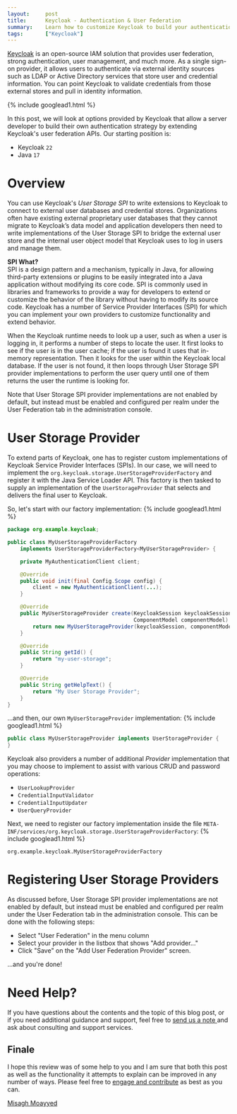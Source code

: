 ```yaml
---
layout:     post
title:      Keycloak - Authentication & User Federation
summary:    Learn how to customize Keycloak to build your authentication strategy using Keycloak's user federation features.
tags:       ["Keycloak"]
---
```


[Keycloak](https://www.keycloak.org/) is an open-source IAM solution that provides user federation, strong authentication, user management, and much more. As a single sign-on provider, it allows users to authenticate via external identity sources such as LDAP or Active Directory services that store user and credential information. You can point Keycloak to validate credentials from those external stores and pull in identity information.

{% include googlead1.html  %}

In this post, we will look at options provided by Keycloak that allow a server developer to build their own authentication strategy by extending Keycloak's user federation APIs. Our starting position is:

- Keycloak `22`
- Java `17`

# Overview

You can use Keycloak's *User Storage SPI* to write extensions to Keycloak to connect to external user databases and credential stores. Organizations often have existing external proprietary user databases that they cannot migrate to Keycloak’s data model and application developers then need to write implementations of the User Storage SPI to bridge the external user store and the internal user object model that Keycloak uses to log in users and manage them.

<div class="alert alert-info">
  <strong>SPI What?</strong><br/>SPI is a design pattern and a mechanism, typically in Java, for allowing third-party extensions or plugins to be easily integrated into a Java application without modifying its core code. SPI is commonly used in libraries and frameworks to provide a way for developers to extend or customize the behavior of the library without having to modify its source code. Keycloak has a number of Service Provider Interfaces (SPI) for which you can implement your own providers to customize functionality and extend behavior.
</div>

When the Keycloak runtime needs to look up a user, such as when a user is logging in, it performs a number of steps to locate the user. It first looks to see if the user is in the user cache; if the user is found it uses that in-memory representation. Then it looks for the user within the Keycloak local database. If the user is not found, it then loops through User Storage SPI provider implementations to perform the user query until one of them returns the user the runtime is looking for. 

Note that User Storage SPI provider implementations are not enabled by default, but instead must be enabled and configured per realm under the User Federation tab in the administration console.

# User Storage Provider

To extend parts of Keycloak, one has to register custom implementations of Keycloak Service Provider Interfaces (SPIs). In our case, we will need to implement the `org.keycloak.storage.UserStorageProviderFactory` and register it with the Java Service Loader API. This factory is then tasked to supply an implementation of the `UserStorageProvider` that selects and delivers the final user to Keycloak.

So, let's start with our factory implementation:
{% include googlead1.html  %}
```java
package org.example.keycloak;

public class MyUserStorageProviderFactory 
    implements UserStorageProviderFactory<MyUserStorageProvider> {

    private MyAuthenticationClient client;

    @Override
    public void init(final Config.Scope config) {
        client = new MyAuthenticationClient(...);
    }

    @Override
    public MyUserStorageProvider create(KeycloakSession keycloakSession, 
                                        ComponentModel componentModel) {
        return new MyUserStorageProvider(keycloakSession, componentModel, client);
    }

    @Override
    public String getId() {
        return "my-user-storage";
    }

    @Override
    public String getHelpText() {
        return "My User Storage Provider";
    }
}
```

...and then, our own `MyUserStorageProvider` implementation:
{% include googlead1.html  %}
```java
public class MyUserStorageProvider implements UserStorageProvider {
}
```

Keycloak also providers a number of additional *Provider* implementation that you may choose to implement to assist with various CRUD and password operations:

- `UserLookupProvider`
- `CredentialInputValidator`
- `CredentialInputUpdater`
- `UserQueryProvider`

Next, we need to register our factory implementation inside the file `META-INF/services/org.keycloak.storage.UserStorageProviderFactory`:
{% include googlead1.html  %}
```
org.example.keycloak.MyUserStorageProviderFactory
```

# Registering User Storage Providers

As discussed before, User Storage SPI provider implementations are not enabled by default, but instead must be enabled and configured per realm under the User Federation tab in the administration console. This can be done with the following steps:

- Select "User Federation" in the menu column
- Select your provider in the listbox that shows "Add provider..."
- Click "Save" on the "Add User Federation Provider" screen.

...and you're done!

# Need Help?

If you have questions about the contents and the topic of this blog post, or if you need additional guidance and support, feel free to [send us a note ](/#contact-section-header) and ask about consulting and support services.

## Finale

I hope this review was of some help to you and I am sure that both this post as well as the functionality it attempts to explain can be improved in any number of ways. Please feel free to [engage and contribute](https://apereo.github.io/cas/developer/Contributor-Guidelines.html) as best as you can.

[Misagh Moayyed](https://fawnoos.com)
